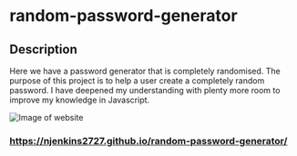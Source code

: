 # random-password-generator

## Description

Here we have a password generator that is completely randomised. The purpose of this project is to help a user create a completely random password. I have deepened my understanding with plenty more room to improve my knowledge in Javascript.

 ![Image of website](./image/ss-gen-password.jpeg)

 ### https://njenkins2727.github.io/random-password-generator/